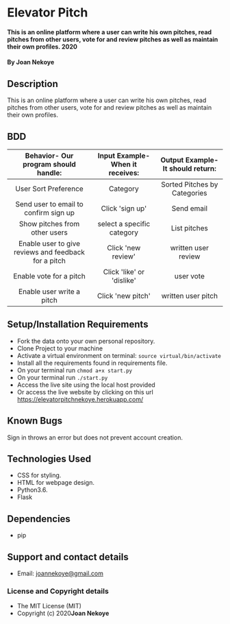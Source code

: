 # Elevator Pitch
#### This is an online platform where a user can write his own pitches, read pitches from other users, vote for and review pitches as well as maintain their own profiles. 2020
#### By **Joan Nekoye**
## Description
This is an online platform where a user can write his own pitches, read pitches from other users, vote for and review pitches as well as maintain their own profiles.
## BDD
| Behavior- Our program should handle: | Input Example- When it receives: | Output Example- It should return: |
| :-------------: | :-------------: | :-------------: |
| User Sort Preference | Category | Sorted Pitches by Categories |
| Send user to email to confirm sign up | Click 'sign up'    | Send email  |
| Show pitches from other users | select a specific category | List pitches |
| Enable user to give reviews and feedback for a pitch | Click 'new review' | written user review |
| Enable vote for a pitch | Click 'like' or 'dislike' | user vote |
| Enable user write a pitch | Click 'new pitch' | written user pitch |
## Setup/Installation Requirements
* Fork the data onto your own personal repository.
* Clone Project to your machine
* Activate a virtual environment on terminal: `source virtual/bin/activate`
* Install all the requirements found in requirements file.
* On your terminal run `chmod a+x start.py`
* On your terminal run `./start.py`
* Access the live site using the local host provided
* Or access the live website by clicking on this url https://elevatorpitchnekoye.herokuapp.com/
## Known Bugs
Sign in throws an error but does not prevent account creation.
## Technologies Used
* CSS for styling.
* HTML for webpage design.
* Python3.6.
* Flask
## Dependencies
* pip
## Support and contact details
* Email: joannekoye@gmail.com
### License and Copyright details
* The MIT License (MIT)
* Copyright (c) 2020**Joan Nekoye**